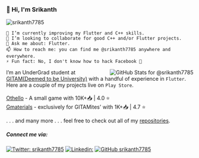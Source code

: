 ### 👋 Hi, I'm Srikanth 
<p align = "left"> <img src="https://komarev.com/ghpvc/?username=srikanth7785&label=Viewers%20count&color=blue&style=plastic" alt="srikanth7785" /> </p>

```
🌱 I’m currently improving my Flutter and C++ skills.
👯 I’m looking to collaborate for good C++ and/or Flutter projects.
💬 Ask me about: Flutter.
📫 How to reach me: you can find me @srikanth7785 anywhere and everywhere.
⚡ Fun fact: No, I don't know how to hack Facebook 🤞
 ```
<img
	align="right"
	src="https://github-readme-stats.vercel.app/api?username=srikanth7785&theme=shades-of-purple&show_icons=true&count_private=true&hide_title=true"
	alt="GitHub Stats for @srikanth7785"/>
  
I’m an UnderGrad student at [GITAM(Deemed to be University)](http://gitam.edu) with a handful of experience in `Flutter`. Here are a couple of my projects live on `Play Store`.</br>
</br>
[Othello](https://play.google.com/store/apps/details?id=com.srikanth7785.othello) - A small game with 10K+📥 | 4.0 ⭐</br>
[Gmaterials](https://play.google.com/store/apps/details?id=com.we.intialp) - exclusively for GITAMites' with 1K+📥 | 4.7 ⭐</br>

. . . and many more . . . feel free to check out all of my [repositories](https://github.com/srikanth7785/tab?=repositories).

##### Connect me via:
[![Twitter: srikanth7785](https://img.shields.io/twitter/follow/srikanth7785?style=social)](https://twitter.com/srikanth7785)
[![Linkedin: ](https://img.shields.io/badge/-vanamalasrikanth-blue?style=flat-square&logo=Linkedin&logoColor=white&link=https://www.linkedin.com/in/vanamalasrikanth/)](https://www.linkedin.com/in/vanamalasrikanth/)
[![GitHub srikanth7785](https://img.shields.io/github/followers/srikanth7785?label=follow%20me%20on%20GitHub&style=social)](https://github.com/srikanth7785)
